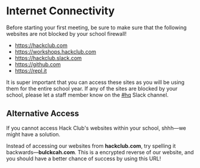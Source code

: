 # Internet Connectivity

Before starting your first meeting, be sure to make sure that the following websites are not blocked by your school firewall!

- https://hackclub.com
- https://workshops.hackclub.com
- https://hackclub.slack.com
- https://github.com
- https://repl.it

It is super important that you can access these sites as you will be using them for the entire school year. If any of the sites are blocked by your school, please let a staff member know on the [#hq](https://hackclub.slack.com/messages/C0C78SG9L/) Slack channel.

## Alternative Access

If you cannot access Hack Club's websites within your school, shhh—we might have a solution.

Instead of accessing our websites from **hackclub.com**, try spelling it backwards—**bulckcah.com**. This is a encrypted reverse of our website, and you should have a better chance of success by using this URL!
